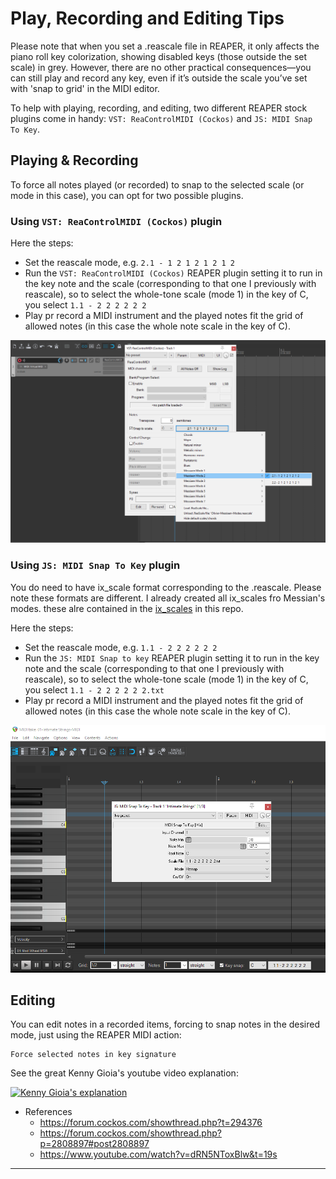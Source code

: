 # Play, Recording and Editing Tips

Please note that when you set a .reascale file in REAPER, it only affects the piano roll key colorization, showing disabled keys (those outside the set scale) in grey. However, there are no other practical consequences—you can still play and record any key, even if it’s outside the scale you’ve set with 'snap to grid' in the MIDI editor.

To help with playing, recording, and editing, two different REAPER stock plugins come in handy: `VST: ReaControlMIDI (Cockos)` and `JS: MIDI Snap To Key`.


## Playing & Recording 

To force all notes played (or recorded) to snap to the selected scale (or mode in this case), you can opt for two possible plugins.

### Using `VST: ReaControlMIDI (Cockos)` plugin

Here the steps:
- Set the reascale mode, e.g. `2.1 - 1 2 1 2 1 2 1 2`   
- Run the `VST: ReaControlMIDI (Cockos)` REAPER plugin setting it to run in the key note and the scale (corresponding to that one I previously with reascale), so to select the whole-tone scale (mode 1) in the key of C, you select `1.1 - 2 2 2 2 2 2`
- Play pr record a MIDI instrument and the played notes fit the grid of allowed notes (in this case the whole note scale in the key of C).

![](img/screenshot-reacontrolmidi.PNG)


### Using `JS: MIDI Snap To Key` plugin 

You do need to have ix_scale format corresponding to the .reascale. Please note these formats are different. I already created all ix_scales fro Messian's modes. these alre contained in the [ix_scales](ix_scales/) in this repo.

Here the steps:
- Set the reascale mode, e.g. `1.1 - 2 2 2 2 2 2`   
- Run the `JS: MIDI Snap to key` REAPER plugin setting it to run in the key note and the scale (corresponding to that one I previously with reascale), so to select the whole-tone scale (mode 1) in the key of C, you select `1.1 - 2 2 2 2 2 2.txt`
- Play pr record a MIDI instrument and the played notes fit the grid of allowed notes (in this case the whole note scale in the key of C).

![](img/js_midi_snap_to_key.png)


## Editing

You can edit notes in a recorded items, forcing to snap notes in the desired mode, just using the REAPER MIDI action: 
```
Force selected notes in key signature
``` 

See the great Kenny Gioia's youtube video explanation:

[![Kenny Gioia's explanation](https://img.youtube.com/vi/dRN5NToxBlw/0.jpg)](https://www.youtube.com/watch?v=dRN5NToxBlw)

- References  
  - https://forum.cockos.com/showthread.php?t=294376
  - https://forum.cockos.com/showthread.php?p=2808897#post2808897
  - https://www.youtube.com/watch?v=dRN5NToxBlw&t=19s 

---
